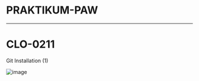 # PRAKTIKUM-PAW

____________________________________________________
# CLO-0211

Git Installation (1)

![image](https://user-images.githubusercontent.com/112878739/210025019-8440dffb-b087-45a4-9f3a-75987c166e6e.png)
